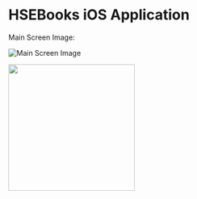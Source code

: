 #  HSEBooks iOS Application
Main Screen Image:

![Main Screen Image](https://git.infostrategic.com/hsebooks/ios-application/-/raw/main/Assets/Images/MainScreen.png?inline=false)

<img src="https://git.infostrategic.com/hsebooks/ios-application/-/raw/main/Assets/Images/MainScreen.png?inline=false" width="250" />
